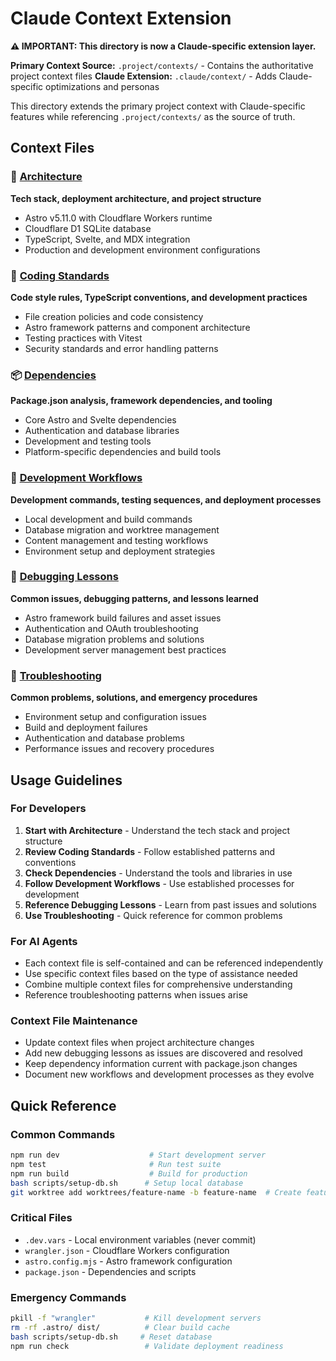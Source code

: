 # Claude Context Extension

**⚠️ IMPORTANT: This directory is now a Claude-specific extension layer.**

**Primary Context Source:** `.project/contexts/` - Contains the authoritative project context files
**Claude Extension:** `.claude/context/` - Adds Claude-specific optimizations and personas

This directory extends the primary project context with Claude-specific features while referencing `.project/contexts/` as the source of truth.

## Context Files

### 📐 [Architecture](./architecture.md)
**Tech stack, deployment architecture, and project structure**
- Astro v5.11.0 with Cloudflare Workers runtime
- Cloudflare D1 SQLite database
- TypeScript, Svelte, and MDX integration
- Production and development environment configurations

### 📝 [Coding Standards](./coding-standards.md)
**Code style rules, TypeScript conventions, and development practices**
- File creation policies and code consistency
- Astro framework patterns and component architecture
- Testing practices with Vitest
- Security standards and error handling patterns

### 📦 [Dependencies](./dependencies.md)
**Package.json analysis, framework dependencies, and tooling**
- Core Astro and Svelte dependencies
- Authentication and database libraries
- Development and testing tools
- Platform-specific dependencies and build tools

### 🔄 [Development Workflows](./development-workflows.md)
**Development commands, testing sequences, and deployment processes**
- Local development and build commands
- Database migration and worktree management
- Content management and testing workflows
- Environment setup and deployment strategies

### 🐛 [Debugging Lessons](./debugging-lessons.md)
**Common issues, debugging patterns, and lessons learned**
- Astro framework build failures and asset issues
- Authentication and OAuth troubleshooting
- Database migration problems and solutions
- Development server management best practices

### 🔧 [Troubleshooting](./troubleshooting.md)
**Common problems, solutions, and emergency procedures**
- Environment setup and configuration issues
- Build and deployment failures
- Authentication and database problems
- Performance issues and recovery procedures

## Usage Guidelines

### For Developers
1. **Start with Architecture** - Understand the tech stack and project structure
2. **Review Coding Standards** - Follow established patterns and conventions
3. **Check Dependencies** - Understand the tools and libraries in use
4. **Follow Development Workflows** - Use established processes for development
5. **Reference Debugging Lessons** - Learn from past issues and solutions
6. **Use Troubleshooting** - Quick reference for common problems

### For AI Agents
- Each context file is self-contained and can be referenced independently
- Use specific context files based on the type of assistance needed
- Combine multiple context files for comprehensive understanding
- Reference troubleshooting patterns when issues arise

### Context File Maintenance
- Update context files when project architecture changes
- Add new debugging lessons as issues are discovered and resolved
- Keep dependency information current with package.json changes
- Document new workflows and development processes as they evolve

## Quick Reference

### Common Commands
```bash
npm run dev                    # Start development server
npm test                       # Run test suite
npm run build                  # Build for production
bash scripts/setup-db.sh      # Setup local database
git worktree add worktrees/feature-name -b feature-name  # Create feature branch
```

### Critical Files
- `.dev.vars` - Local environment variables (never commit)
- `wrangler.json` - Cloudflare Workers configuration
- `astro.config.mjs` - Astro framework configuration
- `package.json` - Dependencies and scripts

### Emergency Commands
```bash
pkill -f "wrangler"           # Kill development servers
rm -rf .astro/ dist/          # Clear build cache
bash scripts/setup-db.sh     # Reset database
npm run check                 # Validate deployment readiness
```